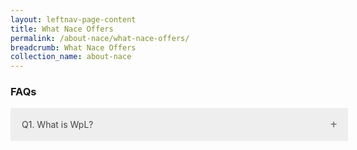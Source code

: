 ```yaml
---
layout: leftnav-page-content
title: What Nace Offers
permalink: /about-nace/what-nace-offers/
breadcrumb: What Nace Offers
collection_name: about-nace
---
```



<style>
/* Style the element that is used to open and close the accordion class */
p.accordion {
    background-color: #eee;
    color: #444;
    cursor: pointer;
    padding: 18px;
    width: 100%;
    text-align: left;
    border: none;
    outline: none;
    transition: 0.4s;
    margin-bottom:10px;
}

/* Add a background color to the accordion if it is clicked on (add the .active class with JS), and when you move the mouse over it (hover) */
p.accordion.active, p.accordion:hover {
    background-color: #ddd;
}

/* Unicode character for "plus" sign (+) */
p.accordion:after {
    content: '\2795'; 
    font-size: 13px;
    color: #777;
    float: right;
    margin-left: 5px;
}

/* Unicode character for "minus" sign (-) */
p.accordion.active:after {
    content: "\2796"; 
}

/* Style the element that is used for the panel class */

div.panel {
    padding: 0 18px;
    background-color: white;
    max-height: 0;
    overflow: hidden;
    transition: 0.4s ease-in-out;
    opacity: 0;
    margin-bottom:10px;
}

div.panel.show {
    opacity: 1;
    max-height: 500px; /* Whatever you like, as long as its more than the height of the content (on all screen sizes) */
}
</style>





<script>
document.addEventListener("DOMContentLoaded", function(event) { 


var acc = document.getElementsByClassName("accordion");
var panel = document.getElementsByClassName('panel');

for (var i = 0; i < acc.length; i++) {
    acc[i].onclick = function() {
        var setClasses = !this.classList.contains('active');
        setClass(acc, 'active', 'remove');
        setClass(panel, 'show', 'remove');

        if (setClasses) {
            this.classList.toggle("active");
            this.nextElementSibling.classList.toggle("show");
        }
    }
}

function setClass(els, className, fnName) {
    for (var i = 0; i < els.length; i++) {
        els[i].classList[fnName](className);
    }
}

});
</script>






<h3>FAQs</h3>

<p class="accordion">Q1. What is WpL?</p>
<div class="panel">A. WpL is...</div>
